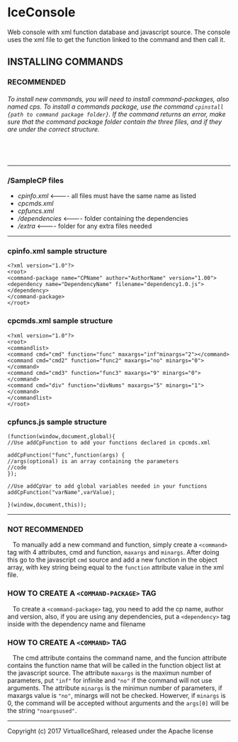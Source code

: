# **IceConsole**Web console with xml function database and javascript source.The console uses the xml file to get the function linked to the command and then call it.## INSTALLING COMMANDS### RECOMMENDED###### To install new commands, you will need to install _command-packages_, also named cps. To install a commands package,  use the command `cpinstall {path to command package folder}`. If the command returns an error, make sure that the command package folder contain the three files, and if they are under the correct structure.##### &nbsp;---### /SampleCP   files- _cpinfo.xml_   <---- all files must have the same name as listed-  _cpcmds.xml_-  _cpfuncs.xml_-  _/dependencies_   <---- folder containing the dependencies-  _/extra_   <---- folder for any extra files needed---### cpinfo.xml sample structure    <?xml version="1.0"?>    <root>    <command-package name="CPName" author="AuthorName" version="1.00">    <dependency name="DependencyName" filename="dependency1.0.js"></dependency>    </command-package>    </root>### cpcmds.xml sample structure    <?xml version="1.0"?>    <root>    <commandlist>    <command cmd="cmd" function="func" maxargs="inf"minargs="2"></command>    <command cmd="cmd2" function="func2" maxargs="no" minargs="0"></command>    <command cmd="cmd3" function="func3" maxargs="9" minargs="0"></command>    <command cmd="div" function="divNums" maxargs="5" minargs="1"></command>    </commandlist>    </root>### cpfuncs.js sample structure    (function(window,document,global){    //Use addCpFunction to add your functions declared in cpcmds.xml    	addCpFunction("func",function(args) {    //args(optional) is an array containing the parameters	//code	});	//Use addCpVar to add global variables needed in your functions	addCpFunction("varName",varValue);	    }(window,document,this));---### NOT RECOMMENDED&nbsp;&nbsp;&nbsp;To manually add a new command and function, simply create a `<command>` tag with 4 attributes, cmd and function, `maxargs`  and  `minargs`.After doing this go to the javascript `cmd` source and add a new function in the object array, with key string being equal to the `function` attribute value in the xml file.### HOW TO CREATE A `<COMMAND-PACKAGE>` TAG&nbsp;&nbsp;&nbsp;To create a `<command-package>` tag, you need to add the cp name, author and version, also, if you are using any dependencies, put a `<dependency>` tag inside with the dependency name and filename### HOW TO CREATE A `<COMMAND>` TAG&nbsp;&nbsp;&nbsp;The cmd attribute contains the command name, and the funcion attribute contains the function name that will be called in the function object list at the javascript source. The attribute `maxargs` is the maximun number of parameters, put `"inf"` for infinite and `"no"` if the command will not use arguments. The attribute  `minargs` is the minimun number of parameters, if maxargs value is `"no"`, minargs will not be checked. Howerver, if `minargs` is 0, the command will be accepted without arguments and the `args[0]` will be the string `"noargsused"`.___Copyright (c) 2017 VirtualIceShard, released under the Apache license